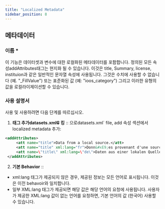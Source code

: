 ```yaml
---
title: "Localized Metadata"
sidebar_position: 8
---
```

## 메타데이터

### 이름 *
이 기능은 데이터셋과 변수에 대한 로컬화된 메타데이터를 포함합니다. 정의된 모든 속성addAttributes태그는 현지화 될 수 있습니다. 이것은 title, Summary, license, instituion과 같은 일반적인 문자열 속성에 사용됩니다. 그것은 수치에 사용할 수 없습니다 (예. "_FillValue") 또는 표준화된 값 (예: "ioos_category") 그리고 이러한 유형의 값을 로컬라이제이션할 수 있습니다.

### 사용 설명서
사용 및 사용하려면 다음 단계를 따르십시오.

1.  **태그 추가datasets.xml₢ 킹** ::
으로datasets.xml` file, add 속성 섹션에서 localized metadata 추가:
   ```xml
   <addAttributes>
        <att name="title">Data from a local source.</att>
        <att name="title" xml:lang="fr">Donn&#xE9;es provenant d'une source locale.</att>
        <att name=\"title\" xml:lang=\"de\">Daten aus einer lokalen Quelle.</att>
    </addAttributes>
   ```

2.  **기본 Behavior** ::
   - xml:lang 태그가 제공되지 않은 경우, 제공된 정보는 모든 언어로 표시됩니다. 이것은 이전 behavoir와 일치합니다.
   - 일부 XML:lang 태그가 제공되면 해당 값은 해당 언어의 요청에 사용됩니다. 사용자가 제공한 XML:lang 값이 없는 언어를 요청하면, 기본 언어의 값 (한국어) 사용할 수 있습니다.
